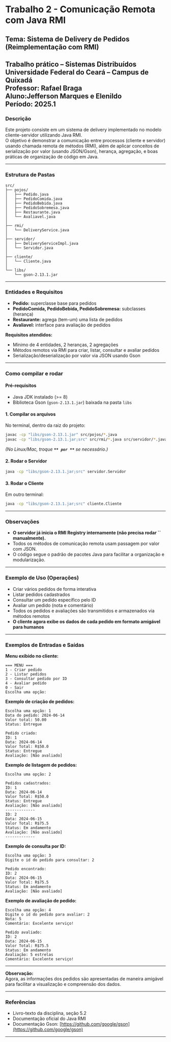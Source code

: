 # Trabalho 2 - Comunicação Remota com Java RMI

## Tema: Sistema de Delivery de Pedidos (Reimplementação com RMI)

Trabalho prático – Sistemas Distribuídos  
Universidade Federal do Ceará – Campus de Quixadá  
Professor: Rafael Braga  
Aluno:Jefferson Marques e Elenildo       
Período: 2025.1
---

### Descrição

Este projeto consiste em um sistema de delivery implementado no modelo cliente-servidor utilizando Java RMI.\
O objetivo é demonstrar a comunicação entre processos (cliente e servidor) usando chamada remota de métodos (RMI), além de aplicar conceitos de serialização por valor (usando JSON/Gson), herança, agregação, e boas práticas de organização de código em Java.

---

### Estrutura de Pastas

```
src/
├── pojos/
│   ├── Pedido.java
│   ├── PedidoComida.java
│   ├── PedidoBebida.java
│   ├── PedidoSobremesa.java
│   ├── Restaurante.java
│   └── Avaliavel.java
│
├── rmi/
│   └── DeliveryService.java
│
├── servidor/
│   ├── DeliveryServiceImpl.java
│   └── Servidor.java
│
├── cliente/
│   └── Cliente.java
│
└── libs/
    └── gson-2.13.1.jar
```

---

### Entidades e Requisitos

- **Pedido:** superclasse base para pedidos
- **PedidoComida, PedidoBebida, PedidoSobremesa:** subclasses (herança)
- **Restaurante:** agrega (tem-um) uma lista de pedidos
- **Avaliavel:** interface para avaliação de pedidos

**Requisitos atendidos:**

- Mínimo de 4 entidades, 2 heranças, 2 agregações
- Métodos remotos via RMI para criar, listar, consultar e avaliar pedidos
- Serialização/deserialização por valor via JSON usando Gson

---

### Como compilar e rodar

#### **Pré-requisitos**

- Java JDK instalado (>= 8)
- Biblioteca Gson (`gson-2.13.1.jar`) baixada na pasta `libs`

#### **1. Compilar os arquivos**

No terminal, dentro da raiz do projeto:

```bash
javac -cp "libs/gson-2.13.1.jar" src/pojos/*.java
javac -cp "libs/gson-2.13.1.jar;src" src/rmi/*.java src/servidor/*.java src/cliente/*.java
```

*(No Linux/Mac, troque **``** por **``** se necessário.)*

#### **2. Rodar o Servidor**

```bash
java -cp "libs/gson-2.13.1.jar;src" servidor.Servidor
```

#### **3. Rodar o Cliente**

Em outro terminal:

```bash
java -cp "libs/gson-2.13.1.jar;src" cliente.Cliente
```

---

### Observações

- **O servidor já inicia o RMI Registry internamente (não precisa rodar ****\`\`**** manualmente).**
- Todos os métodos de comunicação remota usam passagem por valor com JSON.
- O código segue o padrão de pacotes Java para facilitar a organização e modularização.

---

### Exemplo de Uso (Operações)

- Criar vários pedidos de forma interativa
- Listar pedidos cadastrados
- Consultar um pedido específico pelo ID
- Avaliar um pedido (nota e comentário)
- Todos os pedidos e avaliações são transmitidos e armazenados via métodos remotos
- **O cliente agora exibe os dados de cada pedido em formato amigável para humanos**

---

### Exemplos de Entradas e Saídas

**Menu exibido no cliente:**
```
=== MENU ===
1 - Criar pedido
2 - Listar pedidos
3 - Consultar pedido por ID
4 - Avaliar pedido
0 - Sair
Escolha uma opção:
```

**Exemplo de criação de pedidos:**
```
Escolha uma opção: 1
Data do pedido: 2024-06-14
Valor total: 50.00
Status: Entregue

Pedido criado:
ID: 1
Data: 2024-06-14
Valor Total: R$50.0
Status: Entregue
Avaliação: [Não avaliado]
```

**Exemplo de listagem de pedidos:**
```
Escolha uma opção: 2

Pedidos cadastrados:
ID: 1
Data: 2024-06-14
Valor Total: R$50.0
Status: Entregue
Avaliação: [Não avaliado]
-------------
ID: 2
Data: 2024-06-15
Valor Total: R$75.5
Status: Em andamento
Avaliação: [Não avaliado]
-------------
```

**Exemplo de consulta por ID:**
```
Escolha uma opção: 3
Digite o id do pedido para consultar: 2

Pedido encontrado:
ID: 2
Data: 2024-06-15
Valor Total: R$75.5
Status: Em andamento
Avaliação: [Não avaliado]
```

**Exemplo de avaliação de pedido:**
```
Escolha uma opção: 4
Digite o id do pedido para avaliar: 2
Nota: 5
Comentário: Excelente serviço!

Pedido avaliado:
ID: 2
Data: 2024-06-15
Valor Total: R$75.5
Status: Em andamento
Avaliação: 5 estrelas
Comentário: Excelente serviço!
```

---

**Observação:**  
Agora, as informações dos pedidos são apresentadas de maneira amigável para facilitar a visualização e compreensão dos dados.

---


### Referências

- Livro-texto da disciplina, seção 5.2
- Documentação oficial do Java RMI
- Documentação Gson: [https://github.com/google/gson](https://github.com/google/gson)

---

